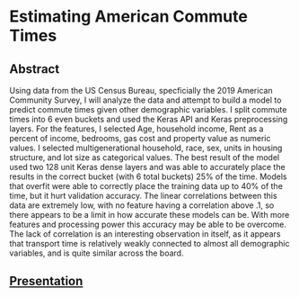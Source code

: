 # Estimating American Commute Times

## Abstract 

Using data from the US Census Bureau, specficially the 2019 American Community Survey, I will analyze the data and attempt to build a model to predict commute times given other demographic variables. I split commute times into 6 even buckets and used the Keras API and Keras preprocessing layers. For the features, I selected Age, household income, Rent as a percent of income, bedrooms, gas cost and property value as numeric values. I selected multigenerational household, race, sex, units in housing structure, and lot size as categorical values. The best result of the model used two 128 unit Keras dense layers and was able to accurately place the results in the correct bucket (with 6 total buckets) 25% of the time. Models that overfit were able to correctly place the training data up to 40% of the time, but it hurt validation accuracy. The linear correlations between this data are extremely low, with no feature having a correlation above .1, so there appears to be a limit in how accurate these models can be. With more features and processing power this accuracy may be able to be overcome. The lack of correlation is an interesting observation in itself, as it appears that transport time is relatively weakly connected to almost all demographic variables, and is quite similar across the board. 



## [Presentation](https://docs.google.com/presentation/d/1D3daSWO6kgrrGgWWUD-U__ZssHlr0__o_0J6_QRzM6c/edit?usp=sharing)

